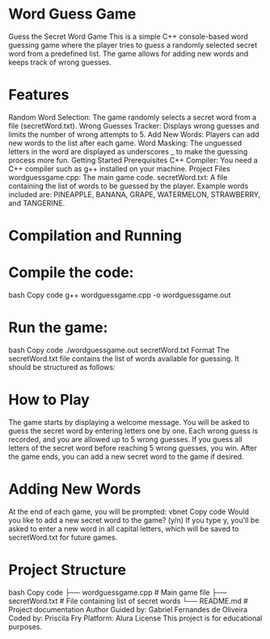# Word Guess Game
Guess the Secret Word Game
This is a simple C++ console-based word guessing game where the player tries to guess a randomly selected secret word from a predefined list. The game allows for adding new words and keeps track of wrong guesses.

# Features
Random Word Selection: The game randomly selects a secret word from a file (secretWord.txt).
Wrong Guesses Tracker: Displays wrong guesses and limits the number of wrong attempts to 5.
Add New Words: Players can add new words to the list after each game.
Word Masking: The unguessed letters in the word are displayed as underscores _ to make the guessing process more fun.
Getting Started
Prerequisites
C++ Compiler: You need a C++ compiler such as g++ installed on your machine.
Project Files
wordguessgame.cpp: The main game code.
secretWord.txt: A file containing the list of words to be guessed by the player. Example words included are: PINEAPPLE, BANANA, GRAPE, WATERMELON, STRAWBERRY, and TANGERINE.
# Compilation and Running
 # Compile the code:
bash
Copy code
g++ wordguessgame.cpp -o wordguessgame.out

# Run the game:
bash
Copy code
./wordguessgame.out
secretWord.txt Format
The secretWord.txt file contains the list of words available for guessing. It should be structured as follows:


# How to Play
The game starts by displaying a welcome message.
You will be asked to guess the secret word by entering letters one by one.
Each wrong guess is recorded, and you are allowed up to 5 wrong guesses.
If you guess all letters of the secret word before reaching 5 wrong guesses, you win.
After the game ends, you can add a new secret word to the game if desired.

# Adding New Words
 At the end of each game, you will be prompted:
vbnet
Copy code
Would you like to add a new secret word to the game? (y/n)
If you type y, you'll be asked to enter a new word in all capital letters, which will be saved to secretWord.txt for future games.

# Project Structure
bash
Copy code
├── wordguessgame.cpp    # Main game file
├── secretWord.txt       # File containing list of secret words
└── README.md            # Project documentation
Author
Guided by: Gabriel Fernandes de Oliveira 
Coded by: Priscila Fry
Platform: Alura
License
This project is for educational purposes.

